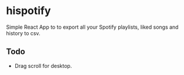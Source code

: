 # hispotify
Simple React App to to export all your Spotify playlists, liked songs and history to csv.


## Todo

- Drag scroll for desktop.

